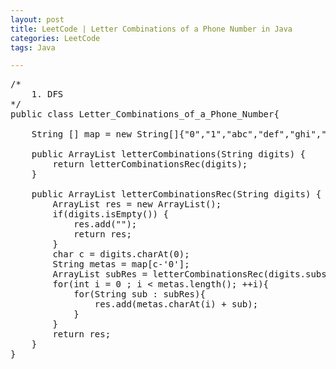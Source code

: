 ```yaml
---
layout: post
title: LeetCode | Letter Combinations of a Phone Number in Java
categories: LeetCode
tags: Java

---
```

<!-- import js for mathjax -->
<script src="http://cdn.mathjax.org/mathjax/latest/MathJax.js?config=default"></script>
<script type="text/x-mathjax-config">
MathJax.Hub.Config({
tex2jax: {inlineMath: [['$','$'], ['\\(','\\)']]}
});
</script>


<pre>
/*
    1. DFS
*/
public class Letter_Combinations_of_a_Phone_Number{

	String [] map = new String[]{"0","1","abc","def","ghi","jkl","mno","pqrs","tuv","wxyz"};

	public ArrayList<String> letterCombinations(String digits) {
		return letterCombinationsRec(digits);
	}

	public ArrayList<String> letterCombinationsRec(String digits) {
		ArrayList<String> res = new ArrayList<String>();
		if(digits.isEmpty()) {
			res.add("");
            return res;
		}
		char c = digits.charAt(0);
		String metas = map[c-'0'];
		ArrayList<String> subRes = letterCombinationsRec(digits.substring(1));
		for(int i = 0 ; i < metas.length(); ++i){
			for(String sub : subRes){
				res.add(metas.charAt(i) + sub);
			}
		}
		return res;
	}
}
</pre>
